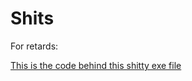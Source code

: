 # Shits


For retards:


[This is the code behind this shitty exe file](https://github.com/KINGMAN1996/COLNER-V7)
